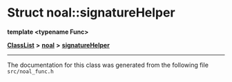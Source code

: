 

# Struct noal::signatureHelper

**template &lt;typename Func&gt;**



[**ClassList**](annotated.md) **>** [**noal**](namespacenoal.md) **>** [**signatureHelper**](structnoal_1_1signatureHelper.md)







































































------------------------------
The documentation for this class was generated from the following file `src/noal_func.h`


